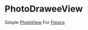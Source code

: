 # PhotoDraweeView

Simple [PhotoView](https://github.com/chrisbanes/PhotoView) For [Fresco](https://github.com/facebook/fresco)
